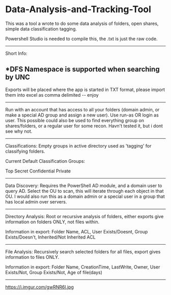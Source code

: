 # Data-Analysis-and-Tracking-Tool

This was a tool a wrote to do some data analysis of folders, open shares, simple data classification tagging.

Powershell Studio is needed to compile this, the .txt is just the raw code.




---------------------------------------------------------------------------------------------------------------------------------

Short Info:

*DFS Namespace is supported when searching by UNC
--------------------------------------------------------------------------------------------------------------------------------------------------------------------------

Exports will be placed where the app is started in TXT format, please import them into excel as comma delimited -- enjoy

--------------------------------------------------------------------------------------------------------------------------------------------------------------------------

Run with an account that has access to all your folders (domain admin, or make a special AD group and assign a new user). 
Use run-as OR login as user.
This possible could also be used to find everything group on shares/folders, or a regular user for some recon. Havn't tested it, but i dont see why not.

---------------------------------------------------------------------------------------------------------------------------------------------------------------------------

Classifications:
Empty groups in active directory used as 'tagging' for classifying folders.


Current Default Classification Groups:

Top Secret
Confidential
Private

---------------------------------------------------------------------------------------------------------------------------------------------------------------------------

Data Discovery:
Requires the PowerShell AD module, and a domain user to query AD.
Select the OU to scan, this will iterate through each object in that OU.
I would also run this as a domain admin or a special user in a group that has local admin over servers.

---------------------------------------------------------------------------------------------------------------------------------------------------------------------------

Directory Analysis:
Root or recursive analysis of folders, either exports give information on folders ONLY, not files within.

Information in export: Folder Name, ACL, User Exists/Doesnt, Group Exists/Doesn't, Inherited/Not Inherited ACL

---------------------------------------------------------------------------------------------------------------------------------------------------------------------------


File Analysis:
Recursively search selected folders for all files, export gives information to files ONLY.

Information in export: Folder Name, CreationTime, LastWrite, Owner, User Exists/Not, Group Exists/Not, Age of file(days)

--------------------------------------------------------------------------
https://i.imgur.com/gwRNR6l.jpg
